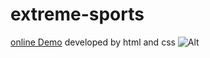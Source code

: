 # extreme-sports
<a href="https://elahesahebanweb.github.io/extreme-sports/">online Demo</a>
developed by html and css
![Alt](https://github.com/user-attachments/assets/816894d4-5c1b-4888-9feb-8f933c09bbe9)
